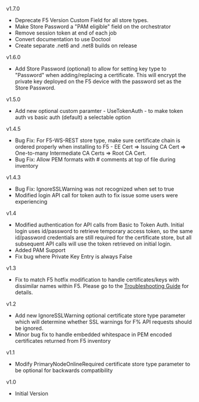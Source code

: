 v1.7.0
- Deprecate F5 Version Custom Field for all store types.
- Make Store Password a "PAM eligible" field on the orchestrator
- Remove session token at end of each job
- Convert documentation to use Doctool
- Create separate .net6 and .net8 builds on release

v1.6.0
- Add Store Password (optional) to allow for setting key type to "Password" when adding/replacing a certificate.  This will encrypt the private key deployed on the F5 device with the password set as the Store Password.

v1.5.0
- Add new optional custom paramter - UseTokenAuth - to make token auth vs basic auth (default) a selectable option

v1.4.5
- Bug Fix: For F5-WS-REST store type, make sure certificate chain is ordered properly when installing to F5 - EE Cert => Issuing CA Cert => One-to-many Intermediate CA Certs => Root CA Cert.
- Bug Fix: Allow PEM formats with # comments at top of file during inventory

v1.4.3
- Bug Fix: IgnoreSSLWarning was not recognized when set to true
- Modified login API call for token auth to fix issue some users were experiencing

v1.4
- Modified authentication for API calls from Basic to Token Auth.  Initial login uses id/password to retrieve temporary access token, so the same id/password credentials are still required for the certificate store, but all subsequent API calls will use the token retrieved on initial login.
- Added PAM Support
- Fix bug where Private Key Entry is always False

v1.3
- Fix to match F5 hotfix modification to handle certificates/keys with dissimilar names within F5.  Please go to the [Troubleshooting Guide](Troubleshooting.md#certificate-renewal-error) for details.

v1.2
- Add new IgnoreSSLWarning optional certificate store type parameter which will determine whether SSL warnings for F% API requests should be ignored.
- Minor bug fix to handle embedded whitespace in PEM encoded certificates returned from F5 inventory

v1.1
- Modify PrimaryNodeOnlineRequired certificate store type parameter to be optional for backwards compatibility

v1.0  
- Initial Version

